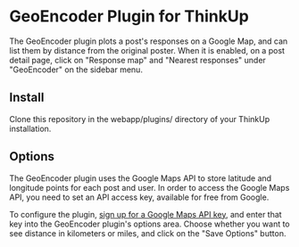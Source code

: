 # GeoEncoder Plugin for ThinkUp

The GeoEncoder plugin plots a post's responses on a Google Map, and can list them by distance from the original poster.
When it is enabled, on a post detail page, click on "Response map" and "Nearest responses" under "GeoEncoder" on the
sidebar menu.

## Install

Clone this repository in the webapp/plugins/ directory of your ThinkUp installation.

## Options

The GeoEncoder plugin uses the Google Maps API to store latitude and longitude points for each post and user. In order
to access the Google Maps API, you need to set an API access key, available for free from Google.

To configure the plugin, [sign up for a Google Maps API key](http://code.google.com/apis/maps/signup.html),
and enter that key into the GeoEncoder plugin's options area. Choose whether you want to see distance in kilometers or
miles, and click on the "Save Options" button.